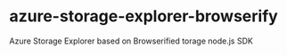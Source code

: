 # azure-storage-explorer-browserify
Azure Storage Explorer based on Browserified torage node.js SDK
